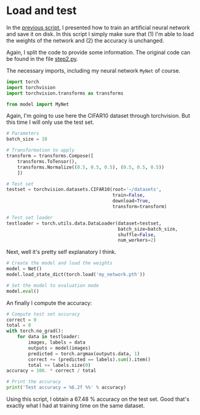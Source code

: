 # Load and test

In the [previous script](step1.md), I presented how to train an artificial neural network and save it on disk. In this script I simply make sure that (1) I'm able to load the weights of the network and (2) the accuracy is unchanged.

Again, I split the code to provide some information. The original code can be found in the file [step2.py](step2.py).

The necessary imports, including my neural network `MyNet` of course.

```python
import torch
import torchvision
import torchvision.transforms as transforms

from model import MyNet
```

Again, I'm going to use here the CIFAR10 dataset through torchvision. But this time I will only use the test set.

```python
# Parameters
batch_size = 10

# Transformation to apply
transform = transforms.Compose([
    transforms.ToTensor(),
    transforms.Normalize((0.5, 0.5, 0.5), (0.5, 0.5, 0.5))
    ])

# Test set
testset = torchvision.datasets.CIFAR10(root='~/datasets',
                                       train=False,
                                       download=True,
                                       transform=transform)

# Test set loader
testloader = torch.utils.data.DataLoader(dataset=testset,
                                         batch_size=batch_size,
                                         shuffle=False,
                                         num_workers=2)
```

Next, well it's pretty self explanatory I think.

```python
# Create the model and load the weights
model = Net()
model.load_state_dict(torch.load('my_network.pth'))

# Set the model to evaluation mode
model.eval()
```

An finally I compute the accuracy:

```python
# Compute test set accuracy
correct = 0
total = 0
with torch.no_grad():
    for data in testloader:
        images, labels = data
        outputs = model(images)
        predicted = torch.argmax(outputs.data, 1)
        correct += (predicted == labels).sum().item()
        total += labels.size(0)
accuracy = 100. * correct / total

# Print the accuracy
print('Test accuracy = %6.2f %%' % accuracy)
```

Using this script, I obtain a 67.48 % accuracy on the test set. Good that's exactly what I had at training time on the same dataset.
